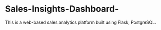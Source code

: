 # Sales-Insights-Dashboard-
This is a web-based sales analytics platform built using Flask, PostgreSQL.
